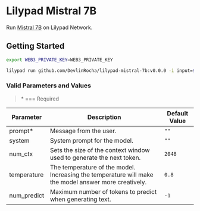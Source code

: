 # Lilypad Mistral 7B

Run [Mistral 7B](https://ollama.com/library/mistral) on Lilypad Network.

## Getting Started

```sh
export WEB3_PRIVATE_KEY=WEB3_PRIVATE_KEY

lilypad run github.com/DevlinRocha/lilypad-mistral-7b:v0.0.0 -i input=$(echo '{"prompt": "What is the animal order of the frog", "system": "You are a helpful AI assistant", "temperature": "0.8", "num_ctx": "1024", "num_predict": "1024"}' | base64 -w 0)
```

### Valid Parameters and Values
> \* === Required

| Parameter      | Description                                                                                           | Default Value  
| -------------- | ----------------------------------------------------------------------------------------------------- | ------------- |
| prompt*        | Message from the user.                                                                                | `""`          |
| system         | System prompt for the model.                                                                          | `""`          |
| num_ctx        | Sets the size of the context window used to generate the next token.                                  | `2048`        |
| temperature    | The temperature of the model. Increasing the temperature will make the model answer more creatively.  | `0.8`         |
| num_predict    | Maximum number of tokens to predict when generating text.                                             | `-1`          |